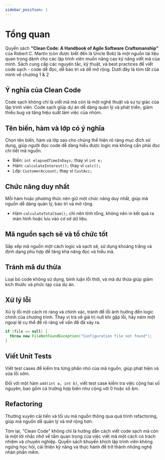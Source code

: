 ```yaml
---
sidebar_position: 1
---
```


# Tổng quan

Quyển sách **"Clean Code: A Handbook of Agile Software Craftsmanship"** của Robert C. Martin (còn được biết đến là Uncle Bob) là một nguồn tài liệu quan trọng dành cho các lập trình viên muốn nâng cao kỹ năng viết mã của mình. Sách cung cấp các nguyên tắc, kỹ thuật, và best practices để viết code sạch - code dễ đọc, dễ bảo trì và dễ mở rộng. Dưới đây là tóm tắt của mình về chương 1 & 2

## Ý nghĩa của Clean Code

Code sạch không chỉ là viết mã mà còn là một nghệ thuật và sự tự giác của lập trình viên. Code sạch giúp dự án dễ dàng quản lý và phát triển, giảm thiểu bug và tăng hiệu suất làm việc của nhóm.

## Tên biến, hàm và lớp có ý nghĩa

Chọn tên biến, hàm và lớp sao cho chúng thể hiện rõ ràng mục đích sử dụng, giúp người đọc code dễ dàng hiểu được logic mà không cần phải đọc chi tiết mã nguồn.

- Biến: `int elapsedTimeInDays;` thay vì `int e;`
- Hàm: `calculateInterest();` thay vì `calc();`
- Lớp: `CustomerAccount;` thay vì `CustAcc;`

## Chức năng duy nhất

Mỗi hàm hoặc phương thức nên giữ một chức năng duy nhất, giúp mã nguồn dễ dàng quản lý, bảo trì và mở rộng.

- Hàm `calculateTotalSum();` chỉ nên tính tổng, không nên in kết quả ra màn hình hoặc lưu vào cơ sở dữ liệu.

## Mã nguồn sạch sẽ và tổ chức tốt

Sắp xếp mã nguồn một cách logic và sạch sẽ, sử dụng khoảng trắng và định dạng phù hợp để tăng khả năng đọc và hiểu mã.

## Tránh mã dư thừa

Loại bỏ code không sử dụng, bình luận lỗi thời, và mã dư thừa giúp giảm kích thước và phức tạp của dự án.

## Xử lý lỗi

Xử lý lỗi một cách rõ ràng và chính xác, tránh để lỗi ảnh hưởng đến logic chính của chương trình.
Thay vì trả về giá trị null khi gặp lỗi, hãy ném một ngoại lệ cụ thể để rõ ràng về vấn đề đã xảy ra.

```java
if (file == null) {
  throw new FileNotFoundException("Configuration file not found");
}
```

## Viết Unit Tests

Viết test cases để kiểm tra từng phần nhỏ của mã nguồn, giúp phát hiện và sửa lỗi sớm.

Đối với một hàm `add(int a, int b)`, viết test case kiểm tra việc cộng hai số nguyên, bao gồm cả trường hợp biên như cộng với 0 hoặc số âm.

## Refactoring

Thường xuyên cải tiến và tối ưu mã nguồn thông qua quá trình refactoring, giúp mã nguồn dễ quản lý và mở rộng hơn.

Tóm lại, "Clean Code" không chỉ là hướng dẫn cách viết code sạch mà còn là một lời nhắc nhở về tầm quan trọng của việc viết mã một cách có trách nhiệm và chuyên nghiệp. Quyển sách khuyến khích lập trình viên không ngừng học hỏi, cải thiện kỹ năng và thực hành để trở thành những nghệ nhân phần mềm.
